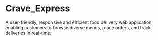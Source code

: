 # Crave_Express
A user-friendly, responsive and efficient food delivery web application, enabling customers to browse diverse menus, place orders, and track deliveries in real-time.
